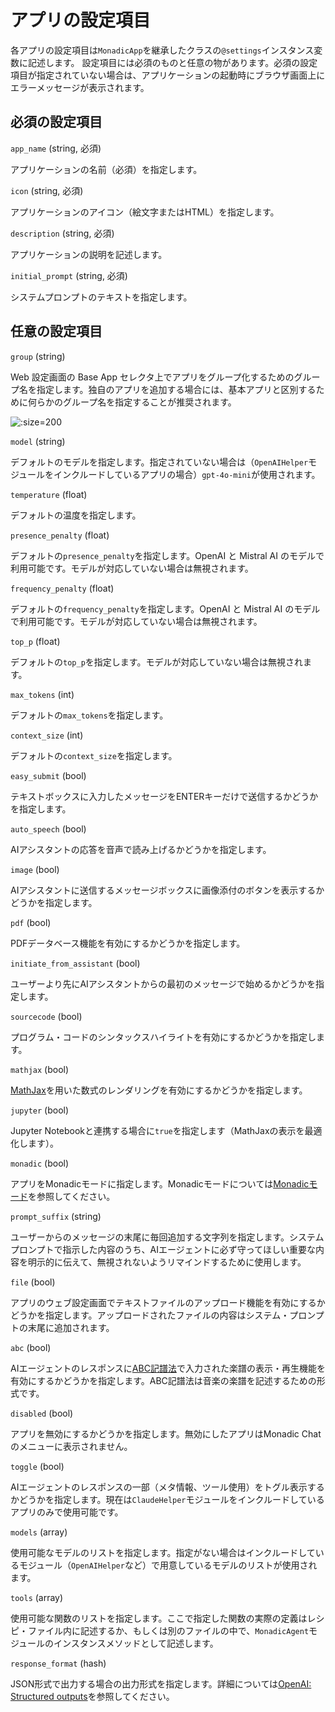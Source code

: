 # アプリの設定項目

各アプリの設定項目は`MonadicApp`を継承したクラスの`@settings`インスタンス変数に記述します。
設定項目には必須のものと任意の物があります。必須の設定項目が指定されていない場合は、アプリケーションの起動時にブラウザ画面上にエラーメッセージが表示されます。

## 必須の設定項目

`app_name` (string, 必須)

アプリケーションの名前（必須）を指定します。

`icon` (string, 必須)

アプリケーションのアイコン（絵文字またはHTML）を指定します。

`description` (string, 必須)

アプリケーションの説明を記述します。

`initial_prompt` (string, 必須)

システムプロンプトのテキストを指定します。

## 任意の設定項目

`group` (string)

Web 設定画面の Base App セレクタ上でアプリをグループ化するためのグループ名を指定します。独自のアプリを追加する場合には、基本アプリと区別するために何らかのグループ名を指定することが推奨されます。

![](/assets/images/groups.png ':size=200')

`model` (string)

デフォルトのモデルを指定します。指定されていない場合は（`OpenAIHelper`モジュールをインクルードしているアプリの場合）`gpt-4o-mini`が使用されます。

`temperature` (float)

デフォルトの温度を指定します。

`presence_penalty` (float)

デフォルトの`presence_penalty`を指定します。OpenAI と Mistral AI のモデルで利用可能です。モデルが対応していない場合は無視されます。

`frequency_penalty` (float)

デフォルトの`frequency_penalty`を指定します。OpenAI と Mistral AI のモデルで利用可能です。モデルが対応していない場合は無視されます。

`top_p` (float)

デフォルトの`top_p`を指定します。モデルが対応していない場合は無視されます。

`max_tokens` (int)

デフォルトの`max_tokens`を指定します。

`context_size` (int)

デフォルトの`context_size`を指定します。

`easy_submit` (bool)

テキストボックスに入力したメッセージをENTERキーだけで送信するかどうかを指定します。

`auto_speech` (bool)

AIアシスタントの応答を音声で読み上げるかどうかを指定します。

`image` (bool)

AIアシスタントに送信するメッセージボックスに画像添付のボタンを表示するかどうかを指定します。

`pdf` (bool)

PDFデータベース機能を有効にするかどうかを指定します。

`initiate_from_assistant` (bool)

ユーザーより先にAIアシスタントからの最初のメッセージで始めるかどうかを指定します。

`sourcecode` (bool)

プログラム・コードのシンタックスハイライトを有効にするかどうかを指定します。

`mathjax` (bool)

[MathJax](https://www.mathjax.org/)を用いた数式のレンダリングを有効にするかどうかを指定します。

`jupyter` (bool)

Jupyter Notebookと連携する場合に`true`を指定します（MathJaxの表示を最適化します）。

`monadic` (bool)

アプリをMonadicモードに指定します。Monadicモードについては[Monadicモード](/ja/monadic-mode)を参照してください。

`prompt_suffix` (string)

ユーザーからのメッセージの末尾に毎回追加する文字列を指定します。システムプロンプトで指示した内容のうち、AIエージェントに必ず守ってほしい重要な内容を明示的に伝えて、無視されないようリマインドするために使用します。

`file` (bool)

アプリのウェブ設定画面でテキストファイルのアップロード機能を有効にするかどうかを指定します。アップロードされたファイルの内容はシステム・プロンプトの末尾に追加されます。

`abc` (bool)

AIエージェントのレスポンスに[ABC記譜法](https://abcnotation.com/)で入力された楽譜の表示・再生機能を有効にするかどうかを指定します。ABC記譜法は音楽の楽譜を記述するための形式です。

`disabled` (bool)

アプリを無効にするかどうかを指定します。無効にしたアプリはMonadic Chatのメニューに表示されません。

`toggle` (bool)

AIエージェントのレスポンスの一部（メタ情報、ツール使用）をトグル表示するかどうかを指定します。現在は`ClaudeHelper`モジュールをインクルードしているアプリのみで使用可能です。

`models` (array)

使用可能なモデルのリストを指定します。指定がない場合はインクルードしているモジュール（`OpenAIHelper`など）で用意しているモデルのリストが使用されます。

`tools` (array)

使用可能な関数のリストを指定します。ここで指定した関数の実際の定義はレシピ・ファイル内に記述するか、もしくは別のファイルの中で、`MonadicAgent`モジュールのインスタンスメソッドとして記述します。

`response_format` (hash)

JSON形式で出力する場合の出力形式を指定します。詳細については[OpenAI: Structured outputs](https://platform.openai.com/docs/guides/structured-outputs)を参照してください。

